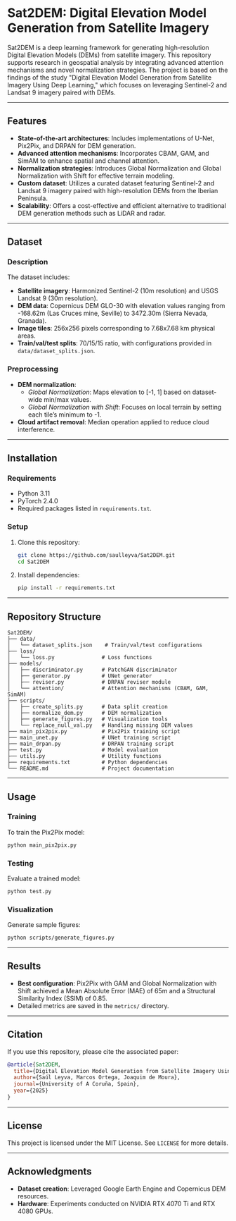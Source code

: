 # Sat2DEM: Digital Elevation Model Generation from Satellite Imagery

Sat2DEM is a deep learning framework for generating high-resolution Digital Elevation Models (DEMs) from satellite imagery. This repository supports research in geospatial analysis by integrating advanced attention mechanisms and novel normalization strategies. The project is based on the findings of the study "Digital Elevation Model Generation from Satellite Imagery Using Deep Learning," which focuses on leveraging Sentinel-2 and Landsat 9 imagery paired with DEMs.

---

## Features
- **State-of-the-art architectures**: Includes implementations of U-Net, Pix2Pix, and DRPAN for DEM generation.
- **Advanced attention mechanisms**: Incorporates CBAM, GAM, and SimAM to enhance spatial and channel attention.
- **Normalization strategies**: Introduces Global Normalization and Global Normalization with Shift for effective terrain modeling.
- **Custom dataset**: Utilizes a curated dataset featuring Sentinel-2 and Landsat 9 imagery paired with high-resolution DEMs from the Iberian Peninsula.
- **Scalability**: Offers a cost-effective and efficient alternative to traditional DEM generation methods such as LiDAR and radar.

---

## Dataset
### Description
The dataset includes:
- **Satellite imagery**: Harmonized Sentinel-2 (10m resolution) and USGS Landsat 9 (30m resolution).
- **DEM data**: Copernicus DEM GLO-30 with elevation values ranging from -168.62m (Las Cruces mine, Seville) to 3472.30m (Sierra Nevada, Granada).
- **Image tiles**: 256x256 pixels corresponding to 7.68x7.68 km physical areas.
- **Train/val/test splits**: 70/15/15 ratio, with configurations provided in `data/dataset_splits.json`.

### Preprocessing
- **DEM normalization**:
  - *Global Normalization*: Maps elevation to [-1, 1] based on dataset-wide min/max values.
  - *Global Normalization with Shift*: Focuses on local terrain by setting each tile’s minimum to -1.
- **Cloud artifact removal**: Median operation applied to reduce cloud interference.

---

## Installation
### Requirements
- Python 3.11
- PyTorch 2.4.0
- Required packages listed in `requirements.txt`.

### Setup
1. Clone this repository:
   ```bash
   git clone https://github.com/saulleyva/Sat2DEM.git
   cd Sat2DEM
   ```
2. Install dependencies:
   ```bash
   pip install -r requirements.txt
   ```

---

## Repository Structure
```plaintext
Sat2DEM/
├── data/
│   └── dataset_splits.json    # Train/val/test configurations
├── loss/
│   └── loss.py               # Loss functions
├── models/
│   ├── discriminator.py      # PatchGAN discriminator
│   ├── generator.py          # UNet generator
│   ├── reviser.py            # DRPAN reviser module
│   └── attention/            # Attention mechanisms (CBAM, GAM, SimAM)
├── scripts/
│   ├── create_splits.py      # Data split creation
│   ├── normalize_dem.py      # DEM normalization
│   ├── generate_figures.py   # Visualization tools
│   └── replace_null_val.py   # Handling missing DEM values
├── main_pix2pix.py           # Pix2Pix training script
├── main_unet.py              # UNet training script
├── main_drpan.py             # DRPAN training script
├── test.py                   # Model evaluation
├── utils.py                  # Utility functions
├── requirements.txt          # Python dependencies
└── README.md                 # Project documentation
```

---

## Usage
### Training
To train the Pix2Pix model:
```bash
python main_pix2pix.py
```

### Testing
Evaluate a trained model:
```bash
python test.py
```

### Visualization
Generate sample figures:
```bash
python scripts/generate_figures.py
```

---

## Results
- **Best configuration**: Pix2Pix with GAM and Global Normalization with Shift achieved a Mean Absolute Error (MAE) of 65m and a Structural Similarity Index (SSIM) of 0.85.
- Detailed metrics are saved in the `metrics/` directory.

---

## Citation
If you use this repository, please cite the associated paper:
```bibtex
@article{Sat2DEM,
  title={Digital Elevation Model Generation from Satellite Imagery Using Deep Learning},
  author={Saúl Leyva, Marcos Ortega, Joaquim de Moura},
  journal={University of A Coruña, Spain},
  year={2025}
}
```

---

## License
This project is licensed under the MIT License. See `LICENSE` for more details.

---

## Acknowledgments
- **Dataset creation**: Leveraged Google Earth Engine and Copernicus DEM resources.
- **Hardware**: Experiments conducted on NVIDIA RTX 4070 Ti and RTX 4080 GPUs.
